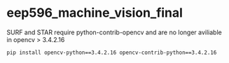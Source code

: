 # eep596_machine_vision_final

SURF and STAR require python-contrib-opencv and are no longer aviliable in opencv > 3.4.2.16

`pip install opencv-python==3.4.2.16 opencv-contrib-python==3.4.2.16`